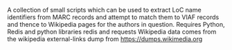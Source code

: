 A collection of small scripts which can be used to extract LoC name identifiers from MARC records and attempt to match them to VIAF records and thence to Wikipedia pages for the authors in question.
Requires Python, Redis and python libraries redis and requests
Wikipedia data comes from the wikipedia external-links dump from https://dumps.wikimedia.org
